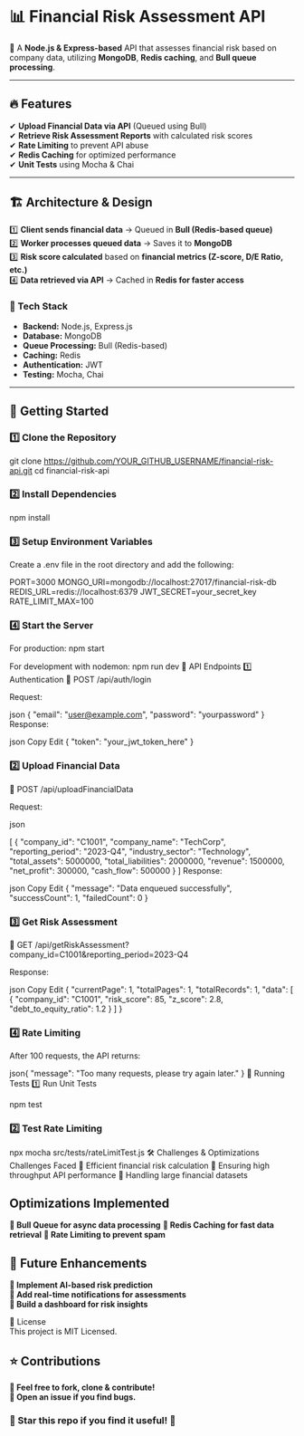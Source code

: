 # 📊 Financial Risk Assessment API  

🚀 A **Node.js & Express-based** API that assesses financial risk based on company data, utilizing **MongoDB**, **Redis caching**, and **Bull queue processing**.  

---

## 🔥 Features  

✔ **Upload Financial Data via API** (Queued using Bull)  
✔ **Retrieve Risk Assessment Reports** with calculated risk scores  
✔ **Rate Limiting** to prevent API abuse  
✔ **Redis Caching** for optimized performance  
✔ **Unit Tests** using Mocha & Chai  

---

## 🏗️ Architecture & Design  

1️⃣ **Client sends financial data** → Queued in **Bull (Redis-based queue)**  
2️⃣ **Worker processes queued data** → Saves it to **MongoDB**  
3️⃣ **Risk score calculated** based on **financial metrics (Z-score, D/E Ratio, etc.)**  
4️⃣ **Data retrieved via API** → Cached in **Redis for faster access**  

### 📌 Tech Stack  
- **Backend:** Node.js, Express.js  
- **Database:** MongoDB  
- **Queue Processing:** Bull (Redis-based)  
- **Caching:** Redis  
- **Authentication:** JWT  
- **Testing:** Mocha, Chai  

---

## 🚀 Getting Started  

### 1️⃣ Clone the Repository  

git clone https://github.com/YOUR_GITHUB_USERNAME/financial-risk-api.git
cd financial-risk-api

### 2️⃣ Install Dependencies
npm install

### 3️⃣ Setup Environment Variables
Create a .env file in the root directory and add the following:

PORT=3000
MONGO_URI=mongodb://localhost:27017/financial-risk-db
REDIS_URL=redis://localhost:6379
JWT_SECRET=your_secret_key
RATE_LIMIT_MAX=100
### 4️⃣ Start the Server
For production:
npm start

For development with nodemon:
npm run dev
📡 API Endpoints
1️⃣ Authentication
🔹 POST /api/auth/login

Request:

json
{ 
  "email": "user@example.com", 
  "password": "yourpassword" 
}
Response:

json
Copy
Edit
{ 
  "token": "your_jwt_token_here" 
}
### 2️⃣ Upload Financial Data
🔹 POST /api/uploadFinancialData

Request:

json

[
  {
    "company_id": "C1001",
    "company_name": "TechCorp",
    "reporting_period": "2023-Q4",
    "industry_sector": "Technology",
    "total_assets": 5000000,
    "total_liabilities": 2000000,
    "revenue": 1500000,
    "net_profit": 300000,
    "cash_flow": 500000
  }
]
Response:

json
Copy
Edit
{
  "message": "Data enqueued successfully",
  "successCount": 1,
  "failedCount": 0
}
### 3️⃣ Get Risk Assessment
🔹 GET /api/getRiskAssessment?company_id=C1001&reporting_period=2023-Q4

Response:

json
Copy
Edit
{
  "currentPage": 1,
  "totalPages": 1,
  "totalRecords": 1,
  "data": [
    {
      "company_id": "C1001",
      "risk_score": 85,
      "z_score": 2.8,
      "debt_to_equity_ratio": 1.2
    }
  ]
}
### 4️⃣ Rate Limiting
After 100 requests, the API returns:

json{
  "message": "Too many requests, please try again later."
}
🧪 Running Tests
1️⃣ Run Unit Tests

npm test
### 2️⃣ Test Rate Limiting

npx mocha src/tests/rateLimitTest.js
🛠️ Challenges & Optimizations
Challenges Faced
🚧 Efficient financial risk calculation
🚧 Ensuring high throughput API performance
🚧 Handling large financial datasets

## Optimizations Implemented
**🚀 Bull Queue for async data processing**
**🚀 Redis Caching for fast data retrieval**
**🚀 Rate Limiting to prevent spam**

## 🎯 Future Enhancements
**🔹 Implement AI-based risk prediction**  
**🔹 Add real-time notifications for assessments**  
**🔹 Build a dashboard for risk insights**  

📜 License  
This project is MIT Licensed.  

## ⭐ Contributions  
**🔹 Feel free to fork, clone & contribute!**  
**🔹 Open an issue if you find bugs.**  

### 💙 Star this repo if you find it useful! 🚀